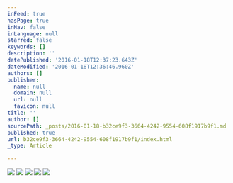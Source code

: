 ```yaml
---
inFeed: true
hasPage: true
inNav: false
inLanguage: null
starred: false
keywords: []
description: ''
datePublished: '2016-01-18T12:37:23.643Z'
dateModified: '2016-01-18T12:36:46.960Z'
authors: []
publisher:
  name: null
  domain: null
  url: null
  favicon: null
title: ''
author: []
sourcePath: _posts/2016-01-18-b32ce9f3-3664-4242-9554-608f1917b9f1.md
published: true
url: b32ce9f3-3664-4242-9554-608f1917b9f1/index.html
_type: Article

---
```

![](https://the-grid-user-content.s3-us-west-2.amazonaws.com/d409a088-7ea2-42dd-b3e4-1879a5ddb1ad.jpg)
![](https://the-grid-user-content.s3-us-west-2.amazonaws.com/9c923c26-5a33-463e-a910-d6d98a2da9da.jpg)
![](https://the-grid-user-content.s3-us-west-2.amazonaws.com/a985a887-f6ca-4162-93f1-c65eda63183d.jpg)
![](https://the-grid-user-content.s3-us-west-2.amazonaws.com/742a74d9-519c-4f32-89cd-ec6c54cd0040.jpg)
![](https://the-grid-user-content.s3-us-west-2.amazonaws.com/41d634f3-c829-4349-8e1b-8fe4a6714a7a.jpg)
